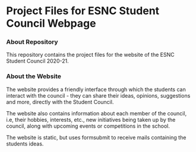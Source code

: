 # Project Files for ESNC Student Council Webpage

### About Repository

This repository contains the project files for the website of the ESNC
Student Council 2020-21.

### About the Website

The website provides a friendly interface through which the students can interact with the council - they can share their ideas, opinions, suggestions and more, directly with the Student Council.

The website also contains information about each member of the council, i.e, their hobbies, interests, etc., new initiatives being taken up by the council, along with upcoming events or competitions in the school.

The website is static, but uses formsubmit to receive mails containing the students ideas.


